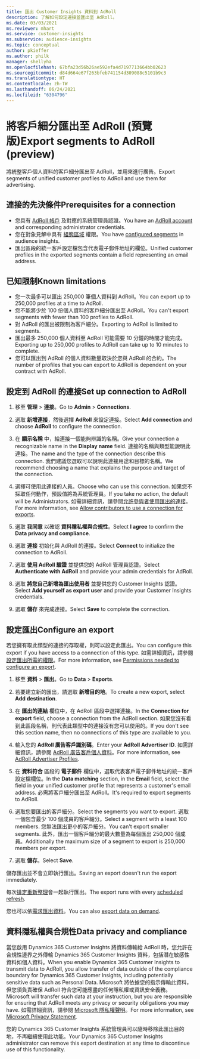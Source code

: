 ```yaml
---
title: 匯出 Customer Insights 資料到 AdRoll
description: 了解如何設定連接並匯出至 AdRoll。
ms.date: 03/03/2021
ms.reviewer: mhart
ms.service: customer-insights
ms.subservice: audience-insights
ms.topic: conceptual
author: pkieffer
ms.author: philk
manager: shellyha
ms.openlocfilehash: 67bfa23d56b26ae592efa4d7197713664bb02623
ms.sourcegitcommit: d84d664e67f263bfeb741154d309088c5101b9c3
ms.translationtype: HT
ms.contentlocale: zh-TW
ms.lasthandoff: 06/24/2021
ms.locfileid: "6304796"
---
```

# <a name="export-segments-to-adroll-preview"></a><span data-ttu-id="636d5-103">將客戶細分匯出至 AdRoll (預覽版)</span><span class="sxs-lookup"><span data-stu-id="636d5-103">Export segments to AdRoll (preview)</span></span>

<span data-ttu-id="636d5-104">將統整客戶個人資料的客戶細分匯出至 AdRoll，並用來進行廣告。</span><span class="sxs-lookup"><span data-stu-id="636d5-104">Export segments of unified customer profiles to AdRoll and use them for advertising.</span></span> 

## <a name="prerequisites-for-a-connection"></a><span data-ttu-id="636d5-105">連接的先決條件</span><span class="sxs-lookup"><span data-stu-id="636d5-105">Prerequisites for a connection</span></span>

-   <span data-ttu-id="636d5-106">您具有 [AdRoll 帳戶](https://www.adroll.com/) 及對應的系統管理員認證。</span><span class="sxs-lookup"><span data-stu-id="636d5-106">You have an [AdRoll account](https://www.adroll.com/) and corresponding administrator credentials.</span></span>
-   <span data-ttu-id="636d5-107">您在對象見解中具有 [組態區域](segments.md) 權限。</span><span class="sxs-lookup"><span data-stu-id="636d5-107">You have [configured segments](segments.md) in audience insights.</span></span>
-   <span data-ttu-id="636d5-108">匯出區段的統一客戶設定檔包含代表電子郵件地址的欄位。</span><span class="sxs-lookup"><span data-stu-id="636d5-108">Unified customer profiles in the exported segments contain a field representing an email address.</span></span>

## <a name="known-limitations"></a><span data-ttu-id="636d5-109">已知限制</span><span class="sxs-lookup"><span data-stu-id="636d5-109">Known limitations</span></span>

- <span data-ttu-id="636d5-110">您一次最多可以匯出 250,000 筆個人資料到 AdRoll。</span><span class="sxs-lookup"><span data-stu-id="636d5-110">You can export up to 250,000 profiles at a time to AdRoll.</span></span>
- <span data-ttu-id="636d5-111">您不能將少於 100 份個人資料的客戶細分匯出至 AdRoll。</span><span class="sxs-lookup"><span data-stu-id="636d5-111">You can't export segments with fewer than 100 profiles to AdRoll.</span></span> 
- <span data-ttu-id="636d5-112">對 AdRoll 的匯出被限制為客戶細分。</span><span class="sxs-lookup"><span data-stu-id="636d5-112">Exporting to AdRoll is limited to segments.</span></span>
- <span data-ttu-id="636d5-113">匯出最多 250,000 個人資料至 AdRoll 可能需要 10 分鐘的時間才能完成。</span><span class="sxs-lookup"><span data-stu-id="636d5-113">Exporting up to 250,000 profiles to AdRoll can take up to 10 minutes to complete.</span></span> 
- <span data-ttu-id="636d5-114">您可以匯出到 AdRoll 的個人資料數量取決於您與 AdRoll 的合約。</span><span class="sxs-lookup"><span data-stu-id="636d5-114">The number of profiles that you can export to AdRoll is dependent on your contract with AdRoll.</span></span>

## <a name="set-up-connection-to-adroll"></a><span data-ttu-id="636d5-115">設定到 AdRoll 的連接</span><span class="sxs-lookup"><span data-stu-id="636d5-115">Set up connection to AdRoll</span></span>

1. <span data-ttu-id="636d5-116">移至 **管理** > **連接**。</span><span class="sxs-lookup"><span data-stu-id="636d5-116">Go to **Admin** > **Connections**.</span></span>

1. <span data-ttu-id="636d5-117">選取 **新增連接**，然後選擇 **AdRoll** 來設定連接。</span><span class="sxs-lookup"><span data-stu-id="636d5-117">Select **Add connection** and choose **AdRoll** to configure the connection.</span></span>

1. <span data-ttu-id="636d5-118">在 **顯示名稱** 中，給連接一個能夠辨識的名稱。</span><span class="sxs-lookup"><span data-stu-id="636d5-118">Give your connection a recognizable name in the **Display name** field.</span></span> <span data-ttu-id="636d5-119">連接的名稱與類型能說明此連接。</span><span class="sxs-lookup"><span data-stu-id="636d5-119">The name and the type of the connection describe this connection.</span></span> <span data-ttu-id="636d5-120">我們建議您選取可以說明此連接用途和目標的名稱。</span><span class="sxs-lookup"><span data-stu-id="636d5-120">We recommend choosing a name that explains the purpose and target of the connection.</span></span>

1. <span data-ttu-id="636d5-121">選擇可使用此連接的人員。</span><span class="sxs-lookup"><span data-stu-id="636d5-121">Choose who can use this connection.</span></span> <span data-ttu-id="636d5-122">如果您不採取任何動作，預設值將為系統管理員。</span><span class="sxs-lookup"><span data-stu-id="636d5-122">If you take no action, the default will be Administrators.</span></span> <span data-ttu-id="636d5-123">如需詳細資訊，請參閱[允許參與者使用匯出的連接](connections.md#allow-contributors-to-use-a-connection-for-exports)。</span><span class="sxs-lookup"><span data-stu-id="636d5-123">For more information, see [Allow contributors to use a connection for exports](connections.md#allow-contributors-to-use-a-connection-for-exports).</span></span>

1. <span data-ttu-id="636d5-124">選取 **我同意** 以確認 **資料隱私權與合規性**。</span><span class="sxs-lookup"><span data-stu-id="636d5-124">Select **I agree** to confirm the **Data privacy and compliance**.</span></span>

1. <span data-ttu-id="636d5-125">選取 **連接** 初始化與 AdRoll 的連接。</span><span class="sxs-lookup"><span data-stu-id="636d5-125">Select **Connect** to initialize the connection to AdRoll.</span></span>

1. <span data-ttu-id="636d5-126">選取 **使用 AdRoll 驗證** 並提供您的 AdRoll 管理員認證。</span><span class="sxs-lookup"><span data-stu-id="636d5-126">Select **Authenticate with AdRoll** and provide your admin credentials for AdRoll.</span></span> 

1. <span data-ttu-id="636d5-127">選取 **將您自己新增為匯出使用者** 並提供您的 Customer Insights 認證。</span><span class="sxs-lookup"><span data-stu-id="636d5-127">Select **Add yourself as export user** and provide your Customer Insights credentials.</span></span>

1. <span data-ttu-id="636d5-128">選取 **儲存** 來完成連接。</span><span class="sxs-lookup"><span data-stu-id="636d5-128">Select **Save** to complete the connection.</span></span>

## <a name="configure-an-export"></a><span data-ttu-id="636d5-129">設定匯出</span><span class="sxs-lookup"><span data-stu-id="636d5-129">Configure an export</span></span>

<span data-ttu-id="636d5-130">若您擁有取此類型的連接的存取權，則可以設定此匯出。</span><span class="sxs-lookup"><span data-stu-id="636d5-130">You can configure this export if you have access to a connection of this type.</span></span> <span data-ttu-id="636d5-131">如需詳細資訊，請參閱[設定匯出所需的權限](export-destinations.md#set-up-a-new-export)。</span><span class="sxs-lookup"><span data-stu-id="636d5-131">For more information, see [Permissions needed to configure an export](export-destinations.md#set-up-a-new-export).</span></span>

1. <span data-ttu-id="636d5-132">移至 **資料** > **匯出**。</span><span class="sxs-lookup"><span data-stu-id="636d5-132">Go to **Data** > **Exports**.</span></span>

1. <span data-ttu-id="636d5-133">若要建立新的匯出，請選取 **新增目的地**。</span><span class="sxs-lookup"><span data-stu-id="636d5-133">To create a new export, select **Add destination**.</span></span>

1. <span data-ttu-id="636d5-134">在 **匯出的連結** 欄位中，在 AdRoll 區段中選擇連接。</span><span class="sxs-lookup"><span data-stu-id="636d5-134">In the **Connection for export** field, choose a connection from the AdRoll section.</span></span> <span data-ttu-id="636d5-135">如果您沒有看到此區段名稱，則代表此類型中的連接沒有您可以使用的。</span><span class="sxs-lookup"><span data-stu-id="636d5-135">If you don't see this section name, then no connections of this type are available to you.</span></span>

1. <span data-ttu-id="636d5-136">輸入您的 **AdRoll 廣告客戶識別碼**。</span><span class="sxs-lookup"><span data-stu-id="636d5-136">Enter your **AdRoll Advertiser ID**.</span></span> <span data-ttu-id="636d5-137">如需詳細資訊，請參閱 [AdRoll 廣告客戶個人資料](https://help.adroll.com/hc/articles/212011838-Advertiser-Profiles)。</span><span class="sxs-lookup"><span data-stu-id="636d5-137">For more information, see [AdRoll Advertiser Profiles](https://help.adroll.com/hc/articles/212011838-Advertiser-Profiles).</span></span>

3. <span data-ttu-id="636d5-138">在 **資料符合** 區段的 **電子郵件** 欄位中，選取代表客戶電子郵件地址的統一客戶設定檔欄位。</span><span class="sxs-lookup"><span data-stu-id="636d5-138">In the **Data matching** section, in the **Email** field, select the field in your unified customer profile that represents a customer's email address.</span></span> <span data-ttu-id="636d5-139">必需將客戶細分匯出至 AdRoll。</span><span class="sxs-lookup"><span data-stu-id="636d5-139">It's required to export segments to AdRoll.</span></span>

1. <span data-ttu-id="636d5-140">選取您要匯出的客戶細分。</span><span class="sxs-lookup"><span data-stu-id="636d5-140">Select the segments you want to export.</span></span> <span data-ttu-id="636d5-141">選取一個包含最少 100 個成員的客戶細分。</span><span class="sxs-lookup"><span data-stu-id="636d5-141">Select a segment with a least 100 members.</span></span> <span data-ttu-id="636d5-142">您無法匯出更小的客戶細分。</span><span class="sxs-lookup"><span data-stu-id="636d5-142">You can't export smaller segments.</span></span> <span data-ttu-id="636d5-143">此外，匯出一個客戶細分的最大數量為每個匯出 250,000 個成員。</span><span class="sxs-lookup"><span data-stu-id="636d5-143">Additionally the maximum size of a segment to export is 250,000 members per export.</span></span> 

1. <span data-ttu-id="636d5-144">選取 **儲存**。</span><span class="sxs-lookup"><span data-stu-id="636d5-144">Select **Save**.</span></span>

<span data-ttu-id="636d5-145">儲存匯出並不會立即執行匯出。</span><span class="sxs-lookup"><span data-stu-id="636d5-145">Saving an export doesn't run the export immediately.</span></span>

<span data-ttu-id="636d5-146">每次[排定重新整理](system.md#schedule-tab)會一起執行匯出。</span><span class="sxs-lookup"><span data-stu-id="636d5-146">The export runs with every [scheduled refresh](system.md#schedule-tab).</span></span> 

<span data-ttu-id="636d5-147">您也可以依[需求匯出資料](export-destinations.md#run-exports-on-demand)。</span><span class="sxs-lookup"><span data-stu-id="636d5-147">You can also [export data on demand](export-destinations.md#run-exports-on-demand).</span></span> 


## <a name="data-privacy-and-compliance"></a><span data-ttu-id="636d5-148">資料隱私權與合規性</span><span class="sxs-lookup"><span data-stu-id="636d5-148">Data privacy and compliance</span></span>

<span data-ttu-id="636d5-149">當您啟用 Dynamics 365 Customer Insights 將資料傳輸給 AdRoll 時，您允許在合規性邊界之外傳輸 Dynamics 365 Customer Insights 資料，包括潛在敏感性資料如個人資料。</span><span class="sxs-lookup"><span data-stu-id="636d5-149">When you enable Dynamics 365 Customer Insights to transmit data to AdRoll, you allow transfer of data outside of the compliance boundary for Dynamics 365 Customer Insights, including potentially sensitive data such as Personal Data.</span></span> <span data-ttu-id="636d5-150">Microsoft 將依據您的指示傳輸此資料，但您須負責確保 AdRoll 符合您可能應盡的任何隱私權或資訊安全義務。</span><span class="sxs-lookup"><span data-stu-id="636d5-150">Microsoft will transfer such data at your instruction, but you are responsible for ensuring that AdRoll meets any privacy or security obligations you may have.</span></span> <span data-ttu-id="636d5-151">如需詳細資訊，請參閱 [Microsoft 隱私權聲明](https://go.microsoft.com/fwlink/?linkid=396732)。</span><span class="sxs-lookup"><span data-stu-id="636d5-151">For more information, see [Microsoft Privacy Statement](https://go.microsoft.com/fwlink/?linkid=396732).</span></span>

<span data-ttu-id="636d5-152">您的 Dynamics 365 Customer Insights 系統管理員可以隨時移除此匯出目的地，不再繼續使用此功能。</span><span class="sxs-lookup"><span data-stu-id="636d5-152">Your Dynamics 365 Customer Insights administrator can remove this export destination at any time to discontinue use of this functionality.</span></span>
